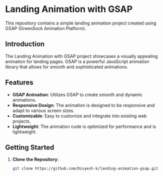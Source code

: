 
# Landing Animation with GSAP

This repository contains a simple landing animation project created using GSAP (GreenSock Animation Platform).

## Introduction

The Landing Animation with GSAP project showcases a visually appealing animation for landing pages. GSAP is a powerful JavaScript animation library that allows for smooth and sophisticated animations.

## Features

- **GSAP Animation**: Utilizes GSAP to create smooth and dynamic animations.
- **Responsive Design**: The animation is designed to be responsive and adapt to various screen sizes.
- **Customizable**: Easy to customize and integrate into existing web projects.
- **Lightweight**: The animation code is optimized for performance and is lightweight.

## Getting Started

1. **Clone the Repository**: 
   ```bash
   git clone https://github.com/Divyesh-k/landing-animation-gsap.git
